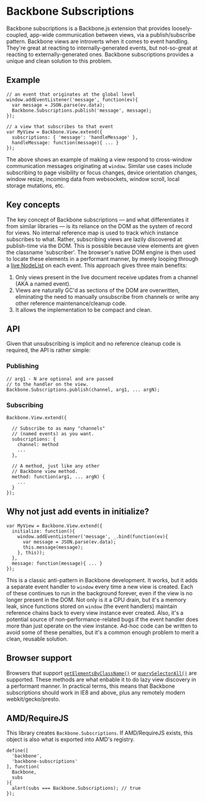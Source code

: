 # Backbone Subscriptions

Backbone subscriptions is a Backbone.js extension that provides loosely-coupled, app-wide communication between views, via a publish/subscribe pattern.
Backbone views are introverts when it comes to event handling.
They're great at reacting to internally-generated events, but not-so-great at reacting to externally-generated ones.
Backbone subscriptions provides a unique and clean solution to this problem.

## Example

    // an event that originates at the global level
    window.addEventListener('message', function(ev){
      var message = JSON.parse(ev.data);
      Backbone.Subscriptions.publish('message', message);
    });

    // a view that subscribes to that event
    var MyView = Backbone.View.extend({
      subscriptions: { 'message': 'handleMessage' },
      handleMessage: function(message){ ... }
    });

The above shows an example of making a view respond to cross-window communication messages originating at `window`.
Similar use cases include subscribing to page visibility or focus changes, device orientation changes, window resize, incoming data from websockets, window scroll, local storage mutations, etc.

## Key concepts

The key concept of Backbone subscriptions — and what differentiates it from similar libraries — is its reliance on the DOM as the system of record for views.
No internal reference map is used to track which instance subscribes to what.
Rather, subscribing views are lazily discovered at publish-time via the DOM.
This is possible because view elements are given the classname 'subscriber'.
The browser's native DOM engine is then used to locate these elements in a performant manner, by merely looping through a [live NodeList](https://developer.mozilla.org/en-US/docs/Web/API/NodeList#A_.22live.22_collection) on each event.
This approach gives three main benefits:

 1. Only views present in the live document receive updates from a channel (AKA a named event).
 2. Views are naturally GC'd as sections of the DOM are overwritten, eliminating the need to manually unsubscribe from channels or write any other reference maintenance/cleanup code.
 3. It allows the implementation to be compact and clean.

## API

Given that unsubscribing is implicit and no reference cleanup code is required, the API is rather simple:

### Publishing

    // arg1 - N are optional and are passed
    // to the handler on the view.
    Backbone.Subscriptions.publish(channel, arg1, ... argN);

### Subscribing

    Backbone.View.extend({

      // Subscribe to as many "channels"
      // (named events) as you want.
      subscriptions: {
        channel: method
        ...
      },

      // A method, just like any other
      // Backbone view method.
      method: function(arg1, ... argN) {
        ...
      }
    });

## Why not just add events in initialize?

    var MyView = Backbone.View.extend({
      initialize: function(){
        window.addEventListener('message', _.bind(function(ev){
          var message = JSON.parse(ev.data);
          this.message(message);
        }, this));
      },
      message: function(message){ ... }
    });

This is a classic anti-pattern in Backbone development.
It works, but it adds a separate event handler to `window` every time a new view is created.
Each of these continues to run in the background forever, even if the view is no longer present in the DOM.
Not only is it a CPU drain, but it's a memory leak, since functions stored on `window` (the event handlers) maintain reference chains back to every view instance ever created.
Also, it's a potential source of non-performance-related bugs if the event handler does more than just operate on the view instance.
Ad-hoc code can be written to avoid some of these penalties, but it's a common enough problem to merit a clean, reusable solution.

## Browser support

Browsers that support [`getElementsByClassName()`](https://developer.mozilla.org/en-US/docs/Web/API/document.getElementsByClassName) or [`querySelectorAll()`](http://www.w3.org/TR/selectors-api2/) are supported.
These methods are what enbable it to do lazy view discovery in a performant manner.
In practical terms, this means that Backbone subscriptions should work in IE8 and above, plus any remotely modern webkit/gecko/presto.

## AMD/RequireJS

This library creates `Backbone.Subscriptions`. If AMD/RequireJS exists, this object is also what is exported into AMD's registry.

    define([
      'backbone',
      'backbone-subscriptions'
    ], function(
      Backbone,
      subs
    ){
      alert(subs === Backbone.Subscriptions); // true
    });
